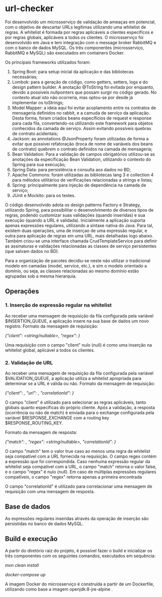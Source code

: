 # url-checker

Foi desenvolvido um microsserviço de validação de ameaças em potencial, com o objetivo de descartar URLs legítimas utilizando uma whitelist de regras. A whitelist é formada por regras aplicáveis a clientes específicos e por regras globais, aplicáveis a todos os clientes. O microsserviço foi desenvolvido em Java e tem integração com o message broker RabbitMQ e com o banco de dados MySQL. Os três componentes (microsserviço, RabbitMQ e MySQL) são executados em containers Docker.

Os principais frameworks utilizados foram:
1) Spring Boot: para setup inicial da aplicação e das bibliotecas necessárias;
2) Lombok: para a geração de código, como getters, setters, logs e do design pattern builder. A anotação @ToString foi evitada por enquanto, devido a possíveis nullpointers que possam surgir no código gerado. No contexto atual isto não ocorreria, mas optou-se por desde já implementar os toStrings;
3) Model Mapper: a ideia aqui foi evitar acoplamento entre os contratos de mensageria definidos no rabbit, e a camuda de serviço da aplicação. Desta forma, foram criados beans específicios de request e response para cada fila, convertendo-os utilizando este framework para objetos conhecidos da camada de serviço. Assim evitando possíveis quebras de contrato acidentais;
4) Jackson: as annotations @JsonProperty foram utilizadas de forma a evitar que possívei refatoração (troca de nome de variáveis dos beans de contrato) quebrem o contrato definidos na camada de mensageria;
5) Bean Validation: Para a validação de campos obrigatórios utilizou-se as anotações da específicação Bean Validation, utilizando o contexto do Spring para sua execução;
6) Spring Data: para persistência e consulta aos dados no BD;
7) Apache Commons: foram utilizadas as bibliotecas lang 3 e collection 4 para métodos utilitários de verificações relacionadas a strings e listas;
8) Spring: principalmente para injeção de dependência na camada de serviço;
9) JUnit e Mockito: para os testes.

O código desenvolvido adota os design patterns Factory e Strategy, utilizando Spring, para possibilitar o desenvolvimento de diversos tipos de regras, podendo customizar suas validações (quando inseridas) e sua execução (quando a URL é validada). Inicialmente a aplicação suporta apenas expressões regulares, utilizando a síntaxe nativa do Java. Para tal, existem duas operações, uma de inserçao de uma expressão regular, e outra para aplicação de regras em uma URL, mais detalhadas logo abaixo. Também criou-se uma interface chamada CrudTemplateService para definir as assinaturas e validações relacionadas as classes de serviço persistentes (que salvam dados no BD).

Para a organização de pacotes decidiu-se neste não utilizar o tradicional modelo em camadas (model, service, etc.), e sim o modelo orientado a domínio, ou seja, as classes relacionadas ao mesmo domínio estão agrupadas sob a mesma hierarquia.

## Operações
### 1. Inserção de expressão regular na whitelist
Ao receber uma mensagem de requisição da fila configurada pela variável $INSERTION_QUEUE, a aplicação insere na sua base de dados um novo registro. Formato da mensagem de requisição:

*{"client": <string/nullable>, "regex": <string>}*

Uma requisição com o campo "client" nulo (null) é como uma inserção na whitelist global, aplicável a todos os clientes.

### 2. Validação de URL
Ao receber uma mensagem de requisição da fila configurada pela variável $VALIDATION_QUEUE, a aplicação utiliza a whitelist apropriada para determinar se a URL é válida ou não. Formato da mensagem de requisição:

*{"client": <string>, "url": <string>, "correlationId": <integer>}*

O campo "client" é utilizado para selecionar as regras aplicáveis, tanto globais quanto específicas do próprio cliente.
Após a validação, a resposta (ocorrência ou não de match) é enviada para o exchange configurada pela variável $RESPONSE_EXCHANGE com a routing key $RESPONSE_ROUTING_KEY.

Formato da mensagem de resposta:

*{"match": <boolean>, "regex": <string/nullable>, "correlationId": <integer>}*

O campo "match" tem o valor true caso ao menos uma regra da whitelist seja compatível com a URL fornecida na requisição. O campo regex contém a expressão que foi correspondida. Caso nenhuma expressão regular da whitelist seja compatível com a URL, o campo "match" retorna o valor false, e o campo "regex" é nulo (null). Em caso de múltiplas expressões regulares compatíveis, o campo "regex" retorna apenas a primeira encontrada

O campo "correlationId" é utilizado para correlacionar uma mensagem de requisição com uma mensagem de resposta.

## Base de dados
As expressões regulares inseridas através da operação de inserção são persistidas no banco de dados MySQL.

## Build e execução
A partir do diretório raiz do projeto, é possível fazer o build e inicializar os três componentes com os seguintes comandos, executados em sequência:

*mvn clean install*

*docker-compose up*

A imagem Docker do microsserviço é construída a partir de um Dockerfile, utilizando como base a imagem openjdk:8-jre-alpine .
